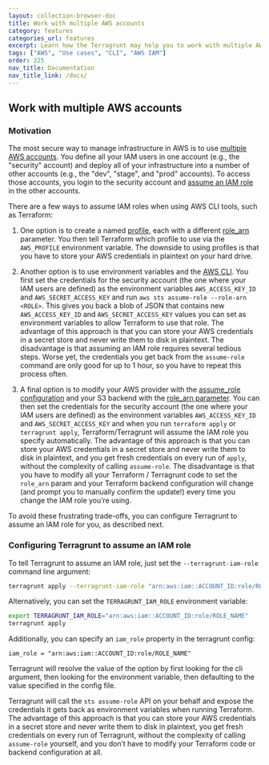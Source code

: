 ```yaml
---
layout: collection-browser-doc
title: Work with multiple AWS accounts
category: features
categories_url: features
excerpt: Learn how the Terragrunt may help you to work with multiple AWS accounts.
tags: ["AWS", "Use cases", "CLI", "AWS IAM"]
order: 225
nav_title: Documentation
nav_title_link: /docs/
---
```


## Work with multiple AWS accounts

### Motivation

The most secure way to manage infrastructure in AWS is to use [multiple AWS accounts](https://aws.amazon.com/organizations/getting-started/best-practices/). You define all your IAM users in one account (e.g., the "security" account) and deploy all of your infrastructure into a number of other accounts (e.g., the "dev", "stage", and "prod" accounts). To access those accounts, you login to the security account and [assume an IAM role](http://docs.aws.amazon.com/cli/latest/userguide/cli-roles.html) in the other accounts.

There are a few ways to assume IAM roles when using AWS CLI tools, such as Terraform:

1. One option is to create a named [profile](http://docs.aws.amazon.com/cli/latest/userguide/cli-multiple-profiles.html), each with a different [role_arn](http://docs.aws.amazon.com/cli/latest/userguide/cli-roles.html) parameter. You then tell Terraform which profile to use via the `AWS_PROFILE` environment variable. The downside to using profiles is that you have to store your AWS credentials in plaintext on your hard drive.

2. Another option is to use environment variables and the [AWS CLI](https://aws.amazon.com/cli/). You first set the credentials for the security account (the one where your IAM users are defined) as the environment variables `AWS_ACCESS_KEY_ID` and `AWS_SECRET_ACCESS_KEY` and run `aws sts assume-role --role-arn <ROLE>`. This gives you back a blob of JSON that contains new `AWS_ACCESS_KEY_ID` and `AWS_SECRET_ACCESS_KEY` values you can set as environment variables to allow Terraform to use that role. The advantage of this approach is that you can store your AWS credentials in a secret store and never write them to disk in plaintext. The disadvantage is that assuming an IAM role requires several tedious steps. Worse yet, the credentials you get back from the `assume-role` command are only good for up to 1 hour, so you have to repeat this process often.

3. A final option is to modify your AWS provider with the [assume_role configuration](https://www.terraform.io/docs/providers/aws/#assume-role) and your S3 backend with the [role_arn parameter](https://www.terraform.io/docs/backends/types/s3.html#role_arn). You can then set the credentials for the security account (the one where your IAM users are defined) as the environment variables `AWS_ACCESS_KEY_ID` and `AWS_SECRET_ACCESS_KEY` and when you run `terraform apply` or `terragrunt apply`, Terraform/Terragrunt will assume the IAM role you specify automatically. The advantage of this approach is that you can store your AWS credentials in a secret store and never write them to disk in plaintext, and you get fresh credentials on every run of `apply`, without the complexity of calling `assume-role`. The disadvantage is that you have to modify all your Terraform / Terragrunt code to set the `role_arn` param and your Terraform backend configuration will change (and prompt you to manually confirm the update\!) every time you change the IAM role you’re using.

To avoid these frustrating trade-offs, you can configure Terragrunt to assume an IAM role for you, as described next.

### Configuring Terragrunt to assume an IAM role

To tell Terragrunt to assume an IAM role, just set the `--terragrunt-iam-role` command line argument:

```bash
terragrunt apply --terragrunt-iam-role "arn:aws:iam::ACCOUNT_ID:role/ROLE_NAME"
```

Alternatively, you can set the `TERRAGRUNT_IAM_ROLE` environment variable:

```bash
export TERRAGRUNT_IAM_ROLE="arn:aws:iam::ACCOUNT_ID:role/ROLE_NAME"
terragrunt apply
```

Additionally, you can specify an `iam_role` property in the terragrunt config:

```hcl
iam_role = "arn:aws:iam::ACCOUNT_ID:role/ROLE_NAME"
```

Terragrunt will resolve the value of the option by first looking for the cli argument, then looking for the environment variable, then defaulting to the value specified in the config file.

Terragrunt will call the `sts assume-role` API on your behalf and expose the credentials it gets back as environment variables when running Terraform. The advantage of this approach is that you can store your AWS credentials in a secret store and never write them to disk in plaintext, you get fresh credentials on every run of Terragrunt, without the complexity of calling `assume-role` yourself, and you don’t have to modify your Terraform code or backend configuration at all.
